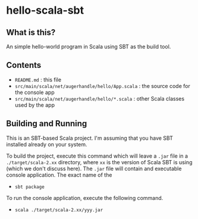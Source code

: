 # hello-scala-sbt

## What is this?

An simple hello-world program in Scala using SBT as the build tool.

## Contents

* `README.md` : this file
* `src/main/scala/net/augerhandle/hello/App.scala` : the source code for the console app 
* `src/main/scala/net/augerhandle/hello/*.scala` : other Scala classes used by the app

## Building and Running

This is an SBT-based Scala project. I'm assuming that you have SBT installed already on your system.

To build the project, execute this command which will leave a `.jar` file in a `./target/scala-2.xx` directory,
where `xx` is the version of Scala SBT is using (which we don't discuss here). The `.jar` file will contain
and executable console application. The exact name of the 

* `sbt package`

To run the console application, execute the following command.

* `scala ./target/scala-2.xx/yyy.jar`



